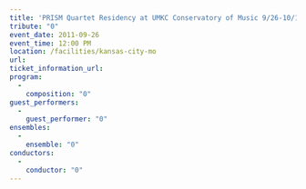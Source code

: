 ```yaml
---
title: 'PRISM Quartet Residency at UMKC Conservatory of Music 9/26-10/1'
tribute: "0"
event_date: 2011-09-26
event_time: 12:00 PM
location: /facilities/kansas-city-mo
url: 
ticket_information_url: 
program: 
  -
    composition: "0"
guest_performers: 
  -
    guest_performer: "0"
ensembles: 
  -
    ensemble: "0"
conductors: 
  -
    conductor: "0"
---
```


